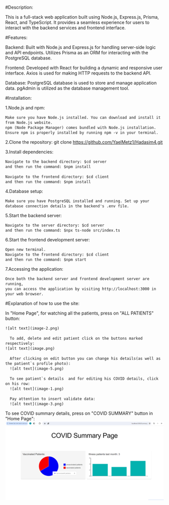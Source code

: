 #Description:

  This is a full-stack web application built using Node.js, Express.js, Prisma, React, and TypeScript. It provides a seamless experience for users to interact with the backend services and frontend interface.


#Features:

  Backend:
  Built with Node.js and Express.js for handling server-side logic and API endpoints. Utilizes Prisma as an ORM for interacting with the PostgreSQL database.
  
  Frontend:
  Developed with React for building a dynamic and responsive user interface. Axios is used for making HTTP requests to the backend API.
  
  Database:
  PostgreSQL database is used to store and manage application data. pgAdmin is utilized as the database management tool.


#Installation:

  1.Node.js and npm:
  
    Make sure you have Node.js installed. You can download and install it from Node.js website.
    npm (Node Package Manager) comes bundled with Node.js installation. Ensure npm is properly installed by running npm -v in your terminal.
  
  2.Clone the repository: git clone https://github.com/YaelMetz1/Hadasim4.git
  
  3.Install dependencies:
  
    Navigate to the backend directory: $cd server
    and then run the command: $npm install
    
    Navigate to the frontend directory: $cd client 
    and then run the command: $npm install
  
  4.Database setup:
  
    Make sure you have PostgreSQL installed and running. Set up your database connection details in the backend's .env file.
  
  5.Start the backend server:
  
    Navigate to the server directory: $cd server
    and then run the command: $npx ts-node src/index.ts
  
  6.Start the frontend development server:
  
    Open new terminal.
    Navigate to the frontend directory: $cd client
    and then run the command: $npm start
  
  7.Accessing the application:
  
    Once both the backend server and frontend development server are running, 
    you can access the application by visiting http://localhost:3000 in your web browser. 

#Explanation of how to use the site:

  In "Home Page", for watching all the patients, press on "ALL PATIENTS" button:

    ![alt text](image-2.png)

      To add, delete and edit patient click on the buttons marked respectively:
    ![alt text](image.png)

      After clicking on edit button you can change his details(as well as the patient`s profile photo):
      ![alt text](image-5.png)
      
      To see patient`s details  and for editing his COVID details, click on his row:
      ![alt text](image-1.png) 

      Pay attention to insert validate data:
      ![alt text](image-3.png)

  To see COVID summary details, press on "COVID SUMMARY" button in "Home Page":
      ![alt text](image-4.png)

